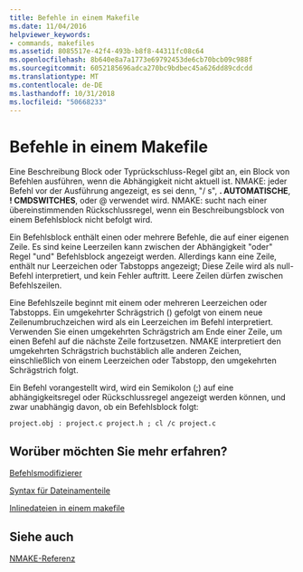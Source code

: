 ```yaml
---
title: Befehle in einem Makefile
ms.date: 11/04/2016
helpviewer_keywords:
- commands, makefiles
ms.assetid: 8085517e-42f4-493b-b8f8-44311fc08c64
ms.openlocfilehash: 8b640e8a7a1773e69792453de6cb70bcb09c988f
ms.sourcegitcommit: 6052185696adca270bc9bdbec45a626dd89cdcdd
ms.translationtype: MT
ms.contentlocale: de-DE
ms.lasthandoff: 10/31/2018
ms.locfileid: "50668233"
---
```

# <a name="commands-in-a-makefile"></a>Befehle in einem Makefile

Eine Beschreibung Block oder Typrückschluss-Regel gibt an, ein Block von Befehlen ausführen, wenn die Abhängigkeit nicht aktuell ist. NMAKE: jeder Befehl vor der Ausführung angezeigt, es sei denn, "/ s", **. AUTOMATISCHE**, **! CMDSWITCHES**, oder \@ verwendet wird. NMAKE: sucht nach einer übereinstimmenden Rückschlussregel, wenn ein Beschreibungsblock von einem Befehlsblock nicht befolgt wird.

Ein Befehlsblock enthält einen oder mehrere Befehle, die auf einer eigenen Zeile. Es sind keine Leerzeilen kann zwischen der Abhängigkeit "oder" Regel "und" Befehlsblock angezeigt werden. Allerdings kann eine Zeile, enthält nur Leerzeichen oder Tabstopps angezeigt; Diese Zeile wird als null-Befehl interpretiert, und kein Fehler auftritt. Leere Zeilen dürfen zwischen Befehlszeilen.

Eine Befehlszeile beginnt mit einem oder mehreren Leerzeichen oder Tabstopps. Ein umgekehrter Schrägstrich (\) gefolgt von einem neue Zeilenumbruchzeichen wird als ein Leerzeichen im Befehl interpretiert. Verwenden Sie einen umgekehrten Schrägstrich am Ende einer Zeile, um einen Befehl auf die nächste Zeile fortzusetzen. NMAKE interpretiert den umgekehrten Schrägstrich buchstäblich alle anderen Zeichen, einschließlich von einem Leerzeichen oder Tabstopp, den umgekehrten Schrägstrich folgt.

Ein Befehl vorangestellt wird, wird ein Semikolon (;) auf eine abhängigkeitsregel oder Rückschlussregel angezeigt werden können, und zwar unabhängig davon, ob ein Befehlsblock folgt:

```
project.obj : project.c project.h ; cl /c project.c
```

## <a name="what-do-you-want-to-know-more-about"></a>Worüber möchten Sie mehr erfahren?

[Befehlsmodifizierer](../build/command-modifiers.md)

[Syntax für Dateinamenteile](../build/filename-parts-syntax.md)

[Inlinedateien in einem makefile](../build/inline-files-in-a-makefile.md)

## <a name="see-also"></a>Siehe auch

[NMAKE-Referenz](../build/nmake-reference.md)